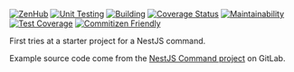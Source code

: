 [![ZenHub](https://dxssrr2j0sq4w.cloudfront.net/3.2.0/img/external/zenhub-badge.png)](https://zenhub.com)
[![Unit Testing](https://github.com/marcobuschini/nestjs-command-dev-ops-starter/actions/workflows/unittest.yml/badge.svg)](https://github.com/marcobuschini/nestjs-command-dev-ops-starter/actions/workflows/unittest.yml)
[![Building](https://github.com/marcobuschini/nestjs-command-dev-ops-starter/actions/workflows/build.yml/badge.svg)](https://github.com/marcobuschini/nestjs-command-dev-ops-starter/actions/workflows/build.yml)
[![Coverage Status](https://coveralls.io/repos/github/marcobuschini/nestjs-command-dev-ops-starter/badge.svg?branch=main)](https://coveralls.io/github/marcobuschini/nestjs-command-dev-ops-starter?branch=main)
[![Maintainability](https://api.codeclimate.com/v1/badges/f4828501c75c10fffd0f/maintainability)](https://codeclimate.com/github/marcobuschini/nestjs-command-dev-ops-starter/maintainability)
[![Test Coverage](https://api.codeclimate.com/v1/badges/f4828501c75c10fffd0f/test_coverage)](https://codeclimate.com/github/marcobuschini/nestjs-command-dev-ops-starter/test_coverage)
[![Commitizen Friendly](https://img.shields.io/badge/commitizen-friendly-brightgreen)](http://commitizen.github.io/cz-cli/)

First tries at a starter project for a NestJS command.

Example source code come from the [NestJS Command project](https://gitlab.com/aa900031/nestjs-command) on GitLab.
